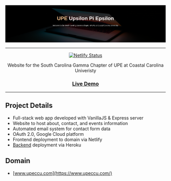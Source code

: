 <div align="center">

<img src="./frontend/img/readme-banner.png" >

---
[![Netlify Status](https://api.netlify.com/api/v1/badges/efeb17c9-21a4-40ef-aec2-2f60c5cc0b8b/deploy-status)](https://app.netlify.com/sites/earnest-bublanina-af6acd/deploys)

Website for the South Carolina Gamma Chapter of UPE at Coastal Carolina Univeristy 
### [Live Demo](https://www.upeccu.com/)

</div>

---
## Project Details
- Full-stack web app developed with VanillaJS & Express server
- Website to host about, contact, and events information 
- Automated email system for contact form data
- OAuth 2.0, Google Cloud platform
- Frontend deployment to domain via Netlify
- [Backend](./backend/README.md) deployment via Heroku

## Domain
- [www.upeccu.com](https://www.upeccu.com/)